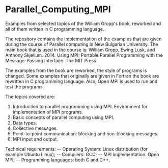 # Parallel_Computing_MPI
Examples from selected topics of the William Gropp's book, reworked and all of them written in C programming language.

The repository contains the implementation of the examples that are given during the course of Parallel computing in New Bulgarian University. The main book that is used in the course is:
William Gropp, Ewing Lusk, and Anthony Skjellum. 2014. Using MPI: Portable Parallel Programming with the Message-Passing Interface. The MIT Press.

The examples from the book are reworked, the style of programs is changed. Some examples that originally are given in Fortran the book are rewritten in C programming language. Also, Open MPI is used to run and test the programs.

The topics covered are:
1. Introduction to parallel programming using MPI. Environment for implementation of MPI programs.
2. Basic concepts of parallel computing using MPI.
3. Data types.
4. Collective messages.
5. Point-to-point communication: blocking and non-blocking messages.
6. MPI input and output.

Technical requirements:
-- Operating System: Linux distribution (for example Ubuntu Linux);
-- Compilers: GCC;
-- MPI implementation: Open MPI;
-- Programming languages: both C and C++.
